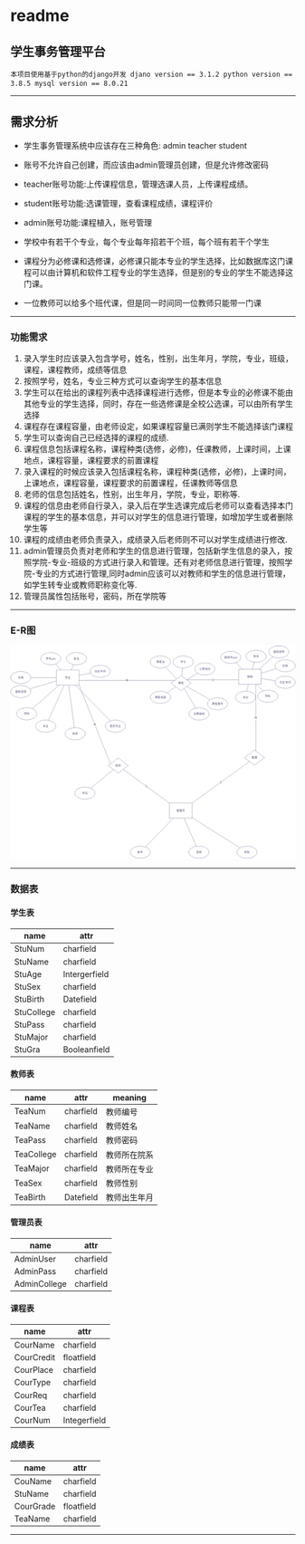 # readme


## 学生事务管理平台
    本项目使用基于python的django开发 djano version == 3.1.2 python version == 3.8.5 mysql version == 8.0.21

---
## 需求分析

- 学生事务管理系统中应该存在三种角色: admin teacher student
- 账号不允许自己创建，而应该由admin管理员创建，但是允许修改密码
- teacher账号功能:上传课程信息，管理选课人员，上传课程成绩。
- student账号功能:选课管理，查看课程成绩，课程评价
- admin账号功能:课程植入，账号管理

- 学校中有若干个专业，每个专业每年招若干个班，每个班有若干个学生
- 课程分为必修课和选修课，必修课只能本专业的学生选择，比如数据库这门课程可以由计算机和软件工程专业的学生选择，但是别的专业的学生不能选择这门课。
- 一位教师可以给多个班代课，但是同一时间同一位教师只能带一门课
---
### 功能需求
1. 录入学生时应该录入包含学号，姓名，性别，出生年月，学院，专业，班级，课程，课程教师，成绩等信息
2. 按照学号，姓名，专业三种方式可以查询学生的基本信息
3. 学生可以在给出的课程列表中选择课程进行选修，但是本专业的必修课不能由其他专业的学生选择，同时，存在一些选修课是全校公选课，可以由所有学生选择
4. 课程存在课程容量，由老师设定，如果课程容量已满则学生不能选择该门课程
5. 学生可以查询自己已经选择的课程的成绩.
6. 课程信息包括课程名称，课程种类(选修，必修)，任课教师，上课时间，上课地点，课程容量，课程要求的前置课程
7. 录入课程的时候应该录入包括课程名称，课程种类(选修，必修)，上课时间，上课地点，课程容量，课程要求的前置课程，任课教师等信息
8. 老师的信息包括姓名，性别，出生年月，学院，专业，职称等.
9. 课程的信息由老师自行录入，录入后在学生选课完成后老师可以查看选择本门课程的学生的基本信息，并可以对学生的信息进行管理，如增加学生或者删除学生等
10. 课程的成绩由老师负责录入，成绩录入后老师则不可以对学生成绩进行修改.
11. admin管理员负责对老师和学生的信息进行管理，包括新学生信息的录入，按照学院-专业-班级的方式进行录入和管理。还有对老师信息进行管理，按照学院-专业的方式进行管理,同时admin应该可以对教师和学生的信息进行管理，如学生转专业或教师职称变化等.
12. 管理员属性包括账号，密码，所在学院等
---

### E-R图

![E-R图](.\E-R.png "E-R图")

--- 
### 数据表

#### 学生表
| name  | attr |
| ---  | --- |
| StuNum | charfield|
| StuName | charfield|
| StuAge | Intergerfield|
| StuSex | charfield|
| StuBirth | Datefield|
| StuCollege | charfield|
| StuPass | charfield|
| StuMajor | charfield|
| StuGra | Booleanfield|
#### 教师表
| name  | attr |meaning|
| ---  | --- | --- |
| TeaNum | charfield| 教师编号|  
| TeaName | charfield| 教师姓名|
| TeaPass | charfield| 教师密码|
| TeaCollege | charfield| 教师所在院系|
| TeaMajor | charfield| 教师所在专业 |
| TeaSex | charfield| 教师性别 |
| TeaBirth | Datefield| 教师出生年月

#### 管理员表
| name  | attr |
| ---  | --- |
| AdminUser | charfield|
| AdminPass | charfield|
| AdminCollege | charfield|
#### 课程表
| name  | attr |
| ---  | --- |
| CourName | charfield|
| CourCredit | floatfield|
| CourPlace | charfield|
| CourType | charfield|
| CourReq | charfield|
| CourTea | charfield|
| CourNum | Integerfield|
#### 成绩表
| name  | attr |
| ---  | --- |
| CouName | charfield|
| StuName | charfield|
| CourGrade | floatfield|
| TeaName | charfield| 

---